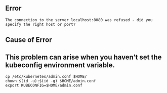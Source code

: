 ## Error
`The connection to the server localhost:8080 was refused - did you specify the right host or port?
`

## Cause of Error

## This problem can arise when you haven’t set the kubeconfig environment variable.

```
cp /etc/kubernetes/admin.conf $HOME/
chown $(id -u):$(id -g) $HOME/admin.conf
export KUBECONFIG=$HOME/admin.conf
```
